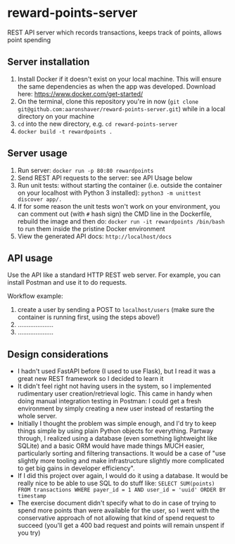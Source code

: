 # reward-points-server

REST API server which records transactions, keeps track of points, allows point
spending

## Server installation

1. Install Docker if it doesn't exist on your local machine. This will ensure
 the same dependencies as when the app was developed. Download here:
https://www.docker.com/get-started/
1. On the terminal, clone this repository you're in now
 (`git clone git@github.com:aaronshaver/reward-points-server.git`) while in a
 local directory on your machine
1. `cd` into the new directory, e.g. `cd reward-points-server`
1. `docker build -t rewardpoints .`

## Server usage

1. Run server: `docker run -p 80:80 rewardpoints`
1. Send REST API requests to the server: see API Usage below
1. Run unit tests: without starting the container (i.e. outside the container on
your localhost with Python 3 installed): `python3 -m unittest discover app/.`
1. If for some reason the unit tests won't work on your environment, you can
comment out (with `#` hash sign) the CMD line in the Dockerfile, rebuild the image
and then do: `docker run -it rewardpoints /bin/bash` to run them inside the
 pristine Docker environment
1. View the generated API docs: `http://localhost/docs`

## API usage

Use the API like a standard HTTP REST web server. For example, you can
install Postman and use it to do requests.

Workflow example:

1. create a user by sending a POST to `localhost/users` (make sure the
 container is running first, using the steps above!)
1. ....................
1. ....................

## Design considerations

* I hadn't used FastAPI before (I used to use Flask), but I read it was a great
 new REST framework so I decided to learn it
* It didn't feel right not having users in the system, so I implemented
 rudimentary user creation/retrieval logic. This came in handy when doing manual
 integration testing in Postman: I could get a fresh environment by simply
 creating a new user instead of restarting the whole server.
* Initially I thought the problem was simple enough, and I'd try to keep things
 simple by using plain Python objects for everything. Partway through, I
 realized using a database (even something lightweight like SQLite) and a basic
 ORM would have made things MUCH easier, particularly sorting and filtering
 transactions. It would be a case of "use slightly more tooling and make
 infrastructure slightly more complicated to get big gains in developer
 efficiency".
* If I did this project over again, I would do it using a database. It would be
really nice to be able to use SQL to do stuff like: `SELECT SUM(points) FROM
 transactions WHERE payer_id = 1 AND user_id = 'uuid' ORDER BY timestamp`
* The exercise document didn't specify what to do in case of trying to spend
 more points than were available for the user, so I went with the conservative
 approach of not allowing that kind of spend request to succeed (you'll get a
 400 bad request and points will remain unspent if you try)